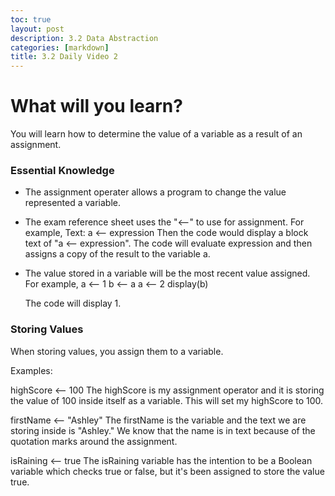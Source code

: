 ```yaml
---
toc: true
layout: post
description: 3.2 Data Abstraction
categories: [markdown]
title: 3.2 Daily Video 2
---
```


# What will **you** learn?

You will learn how to determine the value of a variable as a result of an assignment.

### Essential Knowledge

- The assignment operater allows a program to change the value represented  a variable. 
- The exam reference sheet uses the "⟵" to use for assignment. For example,
    Text: a ⟵ expression
    Then the code would display a block text of "a ⟵ expression". The code will evaluate expression and then assigns a copy of the result to the variable a. 
- The value stored in a variable will be the most recent value assigned. For example,
    a ⟵ 1
    b ⟵ a
    a ⟵ 2
    display(b)

    The code will display 1. 


### Storing Values

When storing values, you assign them to a variable. 

Examples: 

highScore ⟵ 100
The highScore is my assignment operator and it is storing the value of 100 inside itself as a variable. This will set my highScore to 100. 

firstName ⟵ "Ashley"
The firstName is the variable and the text we are storing inside is "Ashley." We know that the name is in text because of the quotation marks around the assignment.

isRaining ⟵ true
The isRaining variable has the intention to be a Boolean variable which checks true or false, but it's been assigned to store the value true.

